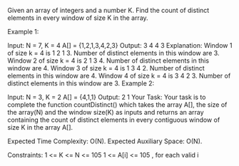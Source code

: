 Given an array of integers and a number K. Find the count of distinct elements in every window of size K in the array.

Example 1:

Input:
N = 7, K = 4
A[] = {1,2,1,3,4,2,3}
Output: 3 4 4 3
Explanation: Window 1 of size k = 4 is
1 2 1 3. Number of distinct elements in
this window are 3. 
Window 2 of size k = 4 is 2 1 3 4. Number
of distinct elements in this window are 4.
Window 3 of size k = 4 is 1 3 4 2. Number
of distinct elements in this window are 4.
Window 4 of size k = 4 is 3 4 2 3. Number
of distinct elements in this window are 3.
Example 2:

Input:
N = 3, K = 2
A[] = {4,1,1}
Output: 2 1
Your Task:
Your task is to complete the function countDistinct() which takes the array A[], the size of the array(N) and the window size(K) as inputs and returns an array containing the count of distinct elements in every contiguous window of size K in the array A[].

Expected Time Complexity: O(N).
Expected Auxiliary Space: O(N).

Constraints:
1 <= K <= N <= 105
1 <= A[i] <= 105 , for each valid i
